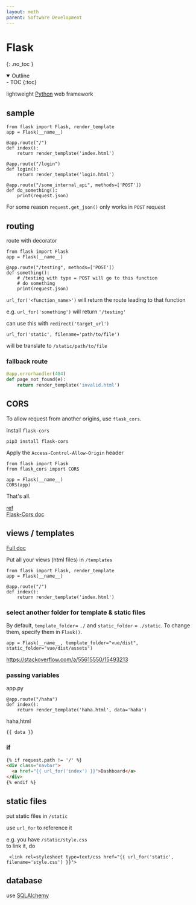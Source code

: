 ```yaml
---
layout: meth
parent: Software Development
---
```

# Flask
{: .no_toc }

<details open markdown="block">
  <summary>
    Outline
  </summary>
- TOC
{:toc}
</details>

lightweight [Python](Python) web framework

## sample
```
from flask import Flask, render_template
app = Flask(__name__)

@app.route("/")
def index():
    return render_template('index.html')

@app.route("/login")
def login():
    return render_template('login.html')

@app.route("/some_internal_api", methods=['POST'])
def do_something():
    print(request.json)
```

For some reason `request.get_json()` only works in `POST` request 

## routing
route with decorator
```
from flask import Flask
app = Flask(__name__)

@app.route("/testing", methods=['POST'])
def something():
	# /testing with type = POST will go to this function
	# do something
	print(request.json)
```

`url_for('<function_name>')` will return the route leading to that function

e.g. `url_for('something')` will return `'/testing'`

can use this with `redirect('target_url')`

```
url_for('static', filename='path/to/file')
```
will be translate to `/static/path/to/file`

### fallback route
```python
@app.errorhandler(404)
def page_not_found(e):
    return render_template('invalid.html')
```

## CORS
To allow request from another origins, use `flask_cors`.

Install `flask-cors`

```
pip3 install flask-cors
```

Apply the `Access-Control-Allow-Origin` header

```
from flask import Flask
from flask_cors import CORS

app = Flask(__name__)
CORS(app)
```
That's all.

[ref](https://dev.to/nikhilponnuru/make-a-request-between-frontend-and-backend-locally-running-on-different-ports-without-cors-issue-4oje)  
[Flask-Cors doc](https://flask-cors.readthedocs.io/)

## views / templates
[Full doc](https://flask.palletsprojects.com/en/2.1.x/tutorial/templates/)

Put all your views (html files) in `/templates`
```
from flask import Flask, render_template
app = Flask(__name__)

@app.route("/")
def index():
    return render_template('index.html')
```

### select another folder for template & static files

By default, `template_folder`= `./` and `static_folder` = `./static`. To change them, specify them in `Flask()`.

```
app = Flask(__name__, template_folder="vue/dist", static_folder="vue/dist/assets")
```

<https://stackoverflow.com/a/55615550/15493213>

### passing variables
app.py
```
@app.route("/haha")
def index():
    return render_template('haha.html', data='haha')
```

haha,html
```
{{ data }}
```

### if
```html
{% if request.path != '/' %}
<div class="navbar">
  <a href="{{ url_for('index') }}">Dashboard</a>
</div>
{% endif %}
```

## static files
put static files in `/static`

use `url_for` to reference it

e.g. you have `/static/style.css`  
to link it, do  
```
 <link rel=stylesheet type=text/css href="{{ url_for('static', filename='style.css') }}">
```

## database
use [SQLAlchemy](SQLAlchemy)